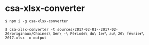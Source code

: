 # csa-xlsx-converter

`$ npm i -g csa-xlsx-converter`

`$ csa-xlsx-converter -t sources/2017-02-01--2017-02-26/originaux/Chaines\ Gen\ -\ Période\ du\ 1er\ au\ 26\ février\ 2017.xlsx -o output`

